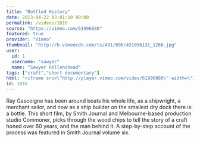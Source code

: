 ```yaml
---
title: "Bottled History"
date: 2013-04-22 03:01:10 00:00
permalink: /videos/1816
source: "https://vimeo.com/61996880"
featured: true
provider: "Vimeo"
thumbnail: "http://b.vimeocdn.com/ts/431/096/431096131_1280.jpg"
user:
  id: 1
  username: "sawyer"
  name: "Sawyer Hollenshead"
tags: ["craft","short documentary"]
html: "<iframe src=\"http://player.vimeo.com/video/61996880\" width=\"1280\" height=\"720\" frameborder=\"0\" webkitAllowFullScreen mozallowfullscreen allowFullScreen></iframe>"
id: 1816
---
```


Ray Gascoigne has been around boats his whole life, as a shipwright, a merchant sailor, and now as a ship builder on the smallest dry dock there is: a bottle. This short film, by Smith Journal and Melbourne-based production studio Commoner, picks through the wood chips to tell the story of a craft honed over 60 years, and the man behind it. A step-by-step account of the process was featured in Smith Journal volume six.